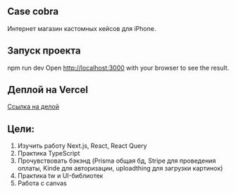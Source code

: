 ## Case cobra
Интернет магазин кастомных кейсов для iPhone.

## Запуск проекта
npm run dev
Open [http://localhost:3000](http://localhost:3000) with your browser to see the result.

## Деплой на Vercel
[Ссылка на делой](https://case-cobra-liart.vercel.app/)
## Цели:
1. Изучить работу Next.js, React, React Query
2. Практика TypeScript
3. Прочувствовать бэкэнд (Prisma общая бд, Stripe для проведения оплаты, Kinde для авторизации, uploadthing для загрузки картинок)
4. Практика tw и UI-библиотек
5. Работа с canvas
